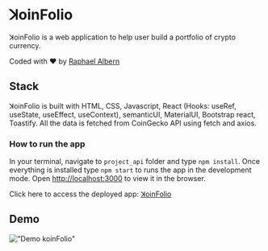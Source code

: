 # ꓘoinFolio
ꓘoinFolio is a web application to help user build a portfolio of crypto currency. 

Coded with :heart: by [Raphael Albern](https://github.com/Rapha321)

## Stack
ꓘoinFolio is built with HTML, CSS, Javascript, React (Hooks: useRef, useState, useEffect, useContext), semanticUI, MaterialUI, Bootstrap react, Toastify. All the data is fetched from CoinGecko API using fetch and axios.


### How to run the app
In your terminal, navigate to `project_api` folder and type ```npm install```. Once everything is installed type ```npm start``` to runs the app in the development mode.
Open [http://localhost:3000](http://localhost:3000) to view it in the browser.

Click here to access the deployed app: [ꓘoinFolio](https://coinfolio-chi.vercel.app/)


## Demo
!["Demo koinFolio"](https://github.com/Rapha321/coinmagik/blob/master/blob/koinfolioDemo.gif)
